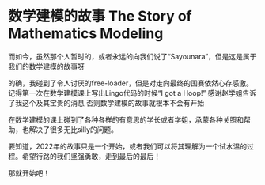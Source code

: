 # 数学建模的故事  The Story of Mathematics Modeling

  而如今，虽然那个人暂时的，或者永远的向我们说了“Sayounara”，但是这是属于我们的数学建模的故事呀
  
  的确，我碰到了令人讨厌的free-loader，但是对走向最终的国赛依然心存感激。
  记得第一次在数学建模课上写出Lingo代码的时候“I got a Hoop!”
  感谢赵学姐告诉了我这个及其宝贵的消息 否则数学建模的故事就根本不会有开始
  
  在数学建模的课上碰到了各种各样的有意思的学长或者学姐，承蒙各种关照和帮助，也解决了很多无比silly的问题。
  
  要知道，2022年的故事只是一个开始，或者我们可以将其理解为一个试水温的过程。希望行路的我们坚强勇敢，走到最后的最后！
  
  那就开始吧！
